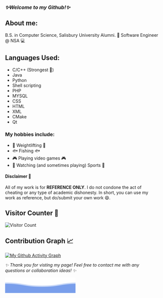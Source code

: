 ### _✨Welcome to my Github!✨_

## About me:

B.S. in Computer Science, Salisbury University Alumni. 🥳
Software Engineer @ NSA :computer:

## Languages Used:
  - C/C++ (Strongest 💪)
  - Java
  - Python
  - Shell scripting
  - PHP
  - MYSQL
  - CSS
  - HTML
  - XML
  - CMake
  - Qt
  
### My hobbies include:

  - 💪 Weightlifting 💪
  - 🐟 Fishing 🐟
  - 🎮 Playing video games 🎮
  - 🏈 Watching (and sometimes playing) Sports 🏈 
  
#### Disclaimer :rotating_light:
  
  All of my work is for **REFERENCE ONLY**.  I do not condone the act of cheating or any type of academic dishonesty. In short, you can use my work as reference, but do/submit your own work 😄.

## Visitor Counter :eyes:

![Visitor Count](https://profile-counter.glitch.me/{samdish7}/count.svg)

## Contribution Graph :chart_with_upwards_trend:

[![My Github Activity Graph](https://activity-graph.herokuapp.com/graph?username=samdish7&theme=react-dark)](https://github.com/ashutosh00710/github-readme-activity-graph)

_✨ Thank you for visting my page! Feel free to contact me with any questions or collaboration ideas! ✨_

![](https://github.com/amandewatnitrr/amandewatnitrr/blob/main/imgs/bottom_header.svg)
